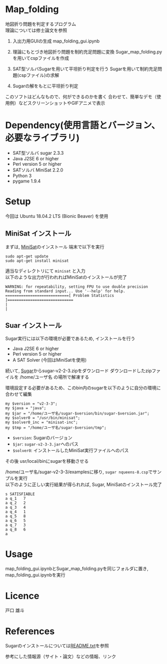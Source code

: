 # Map_folding
地図折り問題を判定するプログラム  
理論については修士論文を参照

1. 入出力用GUIの生成
map_folding_gui.ipynb

2. 理論にもとづき地図折り問題を制約充足問題に変換
Sugar_map_folding.pyを用いてcspファイルを作成

3. SAT型ソルバSugarを用いて平坦折り判定を行う
Sugarを用いて制約充足問題(cspファイル)の求解

4. Sugarの解をもとに平坦折り判定


このソフトはどんなもので、何ができるのかを書く
合わせて、簡単なデモ（使用例）などスクリーンショットやGIFアニメで表示

# Dependency(使用言語とバージョン、必要なライブラリ)  
* SAT型ソルバ sugar 2.3.3
* Java J2SE 6 or higher
* Perl version 5 or higher
* SATソルバ MiniSat 2.2.0
* Python 3
* pygame 1.9.4

# Setup
今回は Ubuntu 18.04.2 LTS (Bionic Beaver) を使用

## MiniSat インストール
まずは, [MiniSat](http://minisat.se/)のインストール
端末で以下を実行  
```
sudo apt-get update  
sudo apt-get install minisat  
```
適当なディレクトリにて ```minisat``` と入力  
以下のような出力が行われればMiniSatのインストールが完了 
```
WARNING: for repeatability, setting FPU to use double precision  
Reading from standard input... Use '--help' for help.  
============================[ Problem Statistics ]=============================  
|                                                                             |  
```
## Suar インストール
Sugar実行には以下の環境が必要であるため, インストールを行う
* Java J2SE 6 or higher
* Perl version 5 or higher
* A SAT Solver (今回はMiniSatを使用)

続いて, [Sugar](http://bach.istc.kobe-u.ac.jp/sugar/)からsugar-v2-2-3.zipをダウンロード
ダウンロードしたzipファイルを /home/ユーザ名 の場所で解凍する

環境設定する必要があるため、このbin内のsugarを以下のように自分の環境に合わせて編集
```
my $version = "v2-3-3";
my $java = "java";
my $jar = "/home/ユーザ名/sugar-$version/bin/sugar-$version.jar";
my $solver0 = "/usr/bin/minisat";
my $solver0_inc = "minisat-inc";
my $tmp = "/home/ユーザ名/sugar-$version/tmp";
```
* ```$version```: Sugarのバージョン
* ```$jar```: ```sugar-v2-3-3.jar```へのパス
* ```$solver0```: インストールしたMiniSat実行ファイルへのパス

その後 usr/local/binにsugarを移動させる


/home/ユーザ名/sugar-v2-3-3/examplesに移り, ```sugar nqueens-8.csp```でサンプルを実行  
以下のように正しい実行結果が得られれば, Sugar, MiniSatのインストール完了
```
s SATISFIABLE
a q_1   7
a q_2   2
a q_3   4
a q_4   1
a q_5   8
a q_6   5
a q_7   3
a q_8   6
a
```


# Usage
map_folding_gui.ipynbとSugar_map_folding.pyを同じフォルダに置き, map_folding_gui.ipynbを実行


# Licence
戸口 雄斗

# References
Sugarのインストールについては[README.txt](http://bach.istc.kobe-u.ac.jp/sugar/current/docs/README.txt)を参照

参考にした情報源（サイト・論文）などの情報、リンク
